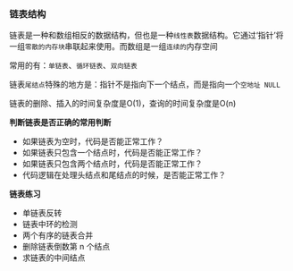 ### 链表结构
链表是一种和数组相反的数据结构，但也是一种`线性表`数据结构。它通过‘指针’将一组`零散的内存块`串联起来使用。而数组是一组`连续的`内存空间

常用的有：`单链表`、`循环链表`、`双向链表`

链表`尾结点`特殊的地方是：指针不是指向下一个结点，而是指向一个`空地址 NULL`

链表的删除、插入的时间复杂度是O(1)，查询的时间复杂度是O(n)

**判断链表是否正确的常用判断**
- 如果链表为空时，代码是否能正常工作？
- 如果链表只包含一个结点时，代码是否能正常工作？
- 如果链表只包含两个结点时，代码是否能正常工作？
- 代码逻辑在处理头结点和尾结点的时候，是否能正常工作？

**链表练习**
- 单链表反转
- 链表中环的检测
- 两个有序的链表合并
- 删除链表倒数第 n 个结点
- 求链表的中间结点